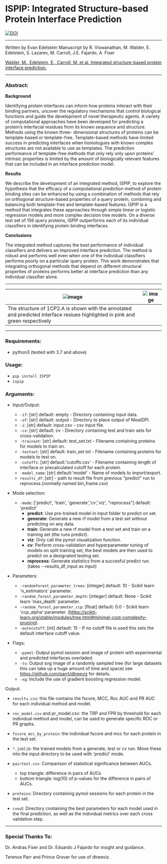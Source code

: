 # ISPIP: Integrated Structure-based Protein Interface Prediction

[![DOI](https://zenodo.org/badge/DOI/10.5281/zenodo.6323262.svg)](https://doi.org/10.5281/zenodo.6323262)

---

<p1> 
Written by Evan Edelstein 
</p1>

<p1> 
Manuscript by R. Viswanathan, M. Walder, E. Edelstein, S. Lazarev, M. Carroll, J.E. Fajardo, A. Fiser 
</p1>

[Walder, M., Edelstein, E., Carroll, M. et al. Integrated structure-based protein interface prediction.](https://bmcbioinformatics.biomedcentral.com/articles/10.1186/s12859-022-04852-2)

---

### Abstract: 

__Background__
<p>Identifying protein interfaces can inform how proteins interact with their binding partners, uncover the regulatory mechanisms that control biological functions and guide the development of novel therapeutic agents. A variety of computational approaches have been developed for predicting a protein’s interfacial residues from its known sequence and structure. Methods using the known three- dimensional structures of proteins can be template-based or template-free. Template-based methods have limited success in predicting interfaces when homologues with known complex structures are not available to use as templates. The prediction performance of template-free methods that only rely only upon proteins’ intrinsic properties is limited by the amount of biologically relevant features that can be included in an interface prediction model.</p>

__Results__
<p> We describe the development of an integrated method, ISPIP, to explore the hypothesis that the efficacy of a computational prediction method of protein binding sites can be enhanced by using a combination of methods that rely on orthogonal structure-based properties of a query protein, combining and balancing both template-free and template-based features. ISPIP is a method that integrates these approaches through simple linear or logistic regression models and more complex decision tree models. On a diverse test set of 156 query proteins, ISPIP outperforms each of its individual classifiers in identifying protein binding interfaces. </p>

__Conclusions__ 
<p>The integrated method captures the best performance of individual classifiers and delivers an improved interface prediction. The method is robust and performs well even when one of the individual classifiers performs poorly on a particular query protein. This work demonstrates that integrating orthogonal methods that depend on different structural properties of proteins performs better at interface prediction than any individual classifier alone.</p>


---

| ![image](Media/output-onlinegiftools.gif) | ![image](Media/legend-removebg-preview.png) |
| --- | --- |
| The structure of 1CP2.A is shown with the annotated and predicted interface resiues highlighted in pink and green respectively | 

---

<h3> Requirements: </h3>

* python3  (tested with 3.7 and above)

<h3>Usage: </h3>
	
- `pip install ISPIP`
- `ispip` 


<h3>Arguments:</h3>

- Input/Output:
	* `-if`: [str] default: empty - Directory containing input data.
	* `-of`: [str] default: output - Directory to place output of MeatDPI.
	* `-i`: [str] default: input.csv - csv input file. 
	* `-cv`: [str] default: cv - Directory containing test and train sets for cross-validation. 
	* `-trainset`: [str] default: test_set.txt - Filename containing proteins for models to train on.
	* `-testset`: [str] default: train_set.txt - Filename containing proteins for models to test on.
	* `-cutoffs`: [str] default:'cutoffs.csv' - Filename containing length of interface or precalculated cutoff for each protein. 
	* `-model_name`: [str] default:'model' - Name of models to import/export.
	* `results_df`: [str] - path to result file from previous "predict" run to reprocess.(normally named bin_frame.csv)

- Mode selection:
	* `-mode`: ['predict', 'train', 'generate','cv','viz', "reprocess"] default: 'predict'  
		* __predict__: Use pre-trained model in input folder to predict on set.
		* __generate__: Generate a new rf model from a test set without predicting on any data.
		* __train__: Generate a new rf model from a test set and train on a training set (the runs predict).
		* __viz__: Only call the pymol visualization function.
		* __cv__: Perform cross-validation and hyperparameter tuning of models on split training set, the best models are then used to predict on a designated testing set.  
		* __reprocess__: Generate statistics from a succesful predict run. (takes --results_df_input as input)


- Parameters: 
	* `-randomforest_parameter_trees`: [integer] default: 10 - Scikit learn 'n_estimators' parameter.
	* `-random_forest_parameter_depth`: [integer] default: None - Scikit learn 'max_depth' parameter.
	* `-random_forest_parameter_ccp`: [float] default: 0.0 - Scikit learn 'ccp_alpha' parameter. (https://scikit-learn.org/stable/modules/tree.html#minimal-cost-complexity-pruning).
	* `-autocutoff`: [int] default: 15 - If no cutoff file is used this sets the default interface cutoff value.


- Flags: 
	* `-pymol`: Output pymol session and image of protein with experimental and predicted interfaces overladed. 
	* `-tv`: Output svg image of a randomly sampled tree (for large datasets this can take up a huge amount of time and space) see https://github.com/parrt/dtreeviz for details.
	* `-xg`: Include the use of gradient boosting regression model.


Output:

- `results.csv`: this file contains the fscore, MCC, Roc AUC and PR AUC for each individual method and model. 

- `roc_model.csv` and pr_model.csv: the TRP and FPR by threshold for each individual method and model, can be used to generate specific ROC or PR graphs.

- `fscore_mcc_by_protein`: the individual fscore and mcc for each protein in the test set. 

- `*.joblib`: the trained models from a generate, test or cv run. Move these into the input directory to be used with 'predict' mode. 

- `pairtest.csv`: Comparison of statistical significance between AUCs.
	- top triangle: difference in pairs of AUCs
	- bottom triangle: log(10) of p-values for the difference in pairs of AUCs.
- `proteins`: Directory containing pymol sessions for each protein in the test set.  
- `cvou`t: Directory containing the best parameters for each model used in the final prediction, as well as the individual metrics over each cross validation step. 


---
### Special Thanks To:

<p>Dr. Andras Fiser and Dr. Eduardo J Fajardo for insight and guidance.</p> 

<p>Terence Parr and Prince Grover for use of dtreeviz.</p>

	

